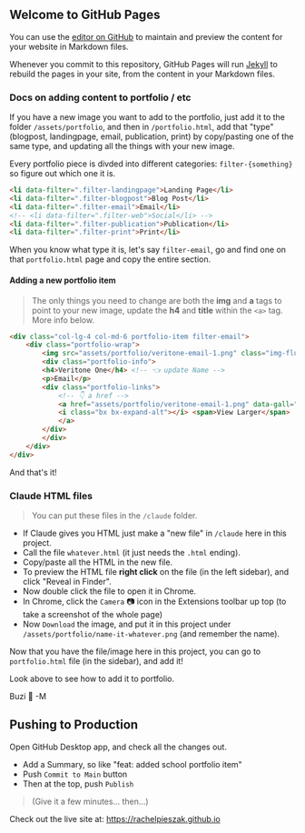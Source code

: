 ## Welcome to GitHub Pages

You can use the [editor on GitHub](https://github.com/RachelPieszak/rachelpieszak.github.io/edit/main/README.md) to maintain and preview the content for your website in Markdown files.

Whenever you commit to this repository, GitHub Pages will run [Jekyll](https://jekyllrb.com/) to rebuild the pages in your site, from the content in your Markdown files.

### Docs on adding content to portfolio / etc

If you have a new image you want to add to the portfolio, just add it to the folder `/assets/portfolio`, and then in `/portfolio.html`, add that "type" (blogpost, landingpage, email, publication, print) by copy/pasting one of the same type, and updating all the things with your new image.

Every portfolio piece is divded into different categories: `filter-{something}` so figure out which one it is.

```html
<li data-filter=".filter-landingpage">Landing Page</li>
<li data-filter=".filter-blogpost">Blog Post</li>
<li data-filter=".filter-email">Email</li>
<!-- <li data-filter=".filter-web">Social</li> -->
<li data-filter=".filter-publication">Publication</li>
<li data-filter=".filter-print">Print</li>
```

When you know what type it is, let's say `filter-email`, go and find one on that `portfolio.html` page and copy the entire section.

#### Adding a new portfolio item 

> The only things you need to change are both the **img** and **a** tags to point to your new image, update the **h4** and **title** within the `<a>` tag. More info below.

```html
<div class="col-lg-4 col-md-6 portfolio-item filter-email">
    <div class="portfolio-wrap">
        <img src="assets/portfolio/veritone-email-1.png" class="img-fluid" alt=""> <!-- 👈 update image src -->
        <div class="portfolio-info">
        <h4>Veritone One</h4> <!-- 👈 update Name -->
        <p>Email</p>
        <div class="portfolio-links">
            <!-- 👇 a href -->
            <a href="assets/portfolio/veritone-email-1.png" data-gall="portfolioGallery" class="venobox" title="Veritone One - Email"> <!-- 👈 update title="" here -->
            <i class="bx bx-expand-alt"></i> <span>View Larger</span>
            </a>
        </div>
        </div>
    </div>
</div>
```

And that's it!

### Claude HTML files

> You can put these files in the `/claude` folder.

- If Claude gives you HTML just make a "new file" in `/claude` here in this project.
- Call the file `whatever.html` (it just needs the `.html` ending).  
- Copy/paste all the HTML in the new file.
- To preview the HTML file **right click** on the file (in the left sidebar), and click "Reveal in Finder".
- Now double click the file to open it in Chrome.
- In Chrome, click the `Camera` 📷 icon in the Extensions toolbar up top (to take a screenshot of the whole page)
- Now `Download` the image, and put it in this project under `/assets/portfolio/name-it-whatever.png` (and remember the name).

Now that you have the file/image here in this project, you can go to `portfolio.html` file (in the sidebar), and add it!

Look above to see how to add it to portfolio.

Buzi 💜 -M

## Pushing to Production

Open GitHub Desktop app, and check all the changes out.

- Add a Summary, so like "feat: added school portfolio item"
- Push `Commit to Main` button
- Then at the top, push `Publish`

> (Give it a few minutes... then...)

Check out the live site at: 
https://rachelpieszak.github.io